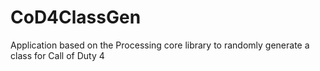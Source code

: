 CoD4ClassGen
============

Application based on the Processing core library to randomly generate a class for Call of Duty 4
